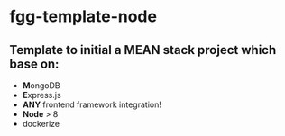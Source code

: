 # fgg-template-node

## Template to initial a **MEAN** stack project which base on:

- **M**ongoDB
- **E**xpress.js
- **ANY** frontend framework integration!
- **Node** > 8
- dockerize
